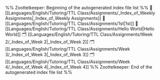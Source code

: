 %% Zoottelkeeper: Beginning of the autogenerated index file list  %%
📄 [[Languages/English/Tutoring/TTL Class/Assignments/_Index_of_Weekly Assignments|_Index_of_Weekly Assignments]]
📄 [[Languages/English/Tutoring/TTL Class/Assignments/1st|1st]]
📄 [[Languages/English/Tutoring/TTL Class/Assignments/Hello World|Hello World]]
🗂️ [[Languages/English/Tutoring/TTL Class/Assignments/Week 2/_Index_of_Week 2|_Index_of_Week 2]]
🗂️ [[Languages/English/Tutoring/TTL Class/Assignments/Week 3/_Index_of_Week 3|_Index_of_Week 3]]
🗂️ [[Languages/English/Tutoring/TTL Class/Assignments/Week 4/_Index_of_Week 4|_Index_of_Week 4]]
%% Zoottelkeeper: End of the autogenerated index file list  %%
